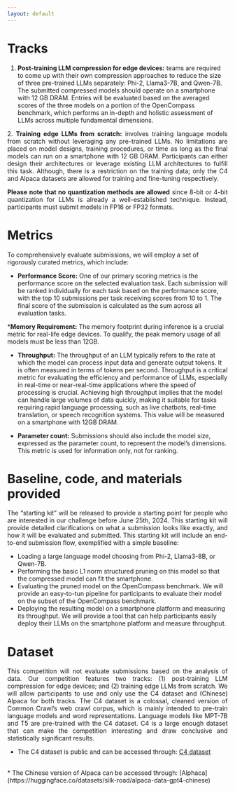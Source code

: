 ```yaml
---
layout: default
---
```

# Tracks

<p style='text-align: justify;'>
 
1. <b> Post-training LLM compression for edge devices:</b> teams are required to come up with their own compression approaches to reduce the size of three pre-trained LLMs separately: Phi-2, Llama3-7B, and Qwen-7B. The submitted compressed models should operate on a smartphone with 12 GB DRAM. Entries will be evaluated based on the averaged scores of the three models on a portion of the OpenCompass benchmark, which performs an in-depth and holistic assessment of LLMs across multiple fundamental dimensions. </p>

<p style='text-align: justify;'>
2. <b> Training edge LLMs from scratch:</b> involves training language models from scratch without leveraging any pre-trained LLMs. No limitations are placed on model designs, training procedures, or time as long as the final models can run on a smartphone with 12 GB DRAM. Participants can either design their architectures or leverage existing LLM architectures to fulfill this task.  Although, there is a restriction on the training data; only the C4 and Alpaca datasets are allowed for training and fine-tuning respectively.</p>

<p style='text-align: justify;'>
<b>Please note that no quantization methods are allowed</b> since 8-bit or 4-bit quantization for LLMs is already a well-established technique. Instead, participants must submit models in FP16 or FP32 formats.
</p>

# Metrics

<p style='text-align: justify;'>

To comprehensively evaluate submissions, we will employ a set of rigorously curated metrics, which include:
</p>

* <b>Performance Score:</b> One of our primary scoring metrics is the performance score on the selected evaluation task. Each submission will be ranked individually for each task based on the performance score, with the top 10 submissions per task receiving scores from 10 to 1. The final score of the submission is calculated as the sum across all evaluation tasks.
  
*<b>Memory Requirement:</b> The memory footprint during inference is a crucial metric for real-life edge devices. To qualify, the peak memory usage of all models must be less than 12GB.

* <b>Throughput:</b> The throughput of an LLM typically refers to the rate at which the model can process input data and generate output tokens. It is often measured in terms of tokens per second. Throughput is a critical metric for evaluating the efficiency and performance of LLMs, especially in real-time or near-real-time applications where the speed of processing is crucial. Achieving high throughput implies that the model can handle large volumes of data quickly, making it suitable for tasks requiring rapid language processing, such as live chatbots, real-time translation, or speech recognition systems. This value will be measured on a smartphone with 12GB DRAM.

* <b>Parameter count:</b> Submissions should also include the model size, expressed as the parameter count, to represent the model’s dimensions. This metric is used for information only, not for ranking.

# Baseline, code, and materials provided

<p style='text-align: justify;'>
The “starting kit” will be released to provide a starting point for people who are interested in our challenge before June 25th, 2024. This starting kit will provide detailed clarifications on what a submission looks like exactly, and how it will be evaluated and submitted. This starting kit will include an end-to-end submission flow, exemplified with a simple baseline:
 </p>

* Loading a large language model choosing from Phi-2, Llama3-8B, or Qwen-7B.
* Performing the basic L1 norm structured pruning on this model so that the compressed model can fit the smartphone.
* Evaluating the pruned model on the OpenCompass benchmark. We will provide an easy-to-tun pipeline for participants to evaluate their model on the subset of the OpenCompass benchmark. 
* Deploying the resulting model on a smartphone platform and measuring its throughput. We will provide a tool that can help participants easily deploy their LLMs on the smartphone platform and measure throughput.

# Dataset

<p style='text-align: justify;'>
This competition will not evaluate submissions based on the analysis of data. Our competition features two tracks: (1) post-training LLM compression for edge devices; and (2) training edge LLMs from scratch. We will allow participants to use and only use the C4 dataset and (Chinese) Alpaca for both tracks. The C4 dataset is a colossal, cleaned version of Common Crawl’s web crawl corpus, which is mainly intended to pre-train language models and word representations. Language models like MPT-7B and T5 are pre-trained with the C4 dataset. C4 is a large enough dataset that can make the competition interesting and draw conclusive and statistically significant results. 

* The C4 dataset is public and can be accessed through: [C4 dataset](https://huggingface.co/datasets/c4)
<br>
* The Chinese version of Alpaca can be accessed through: [Alphaca](https://huggingface.co/datasets/silk-road/alpaca-data-gpt4-chinese)
<br>
